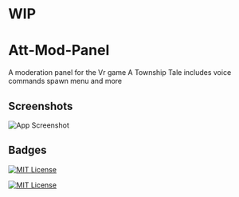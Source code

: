 # WIP

# Att-Mod-Panel

A moderation panel for the Vr game A Township Tale includes voice commands spawn menu
and more


## Screenshots

![App Screenshot](https://cdn.discordapp.com/attachments/1287303247513649176/1309034999688728597/image.png?ex=67401d58&is=673ecbd8&hm=ba2b2e6397a88cb9717452b5b386ac5df54a91cb36ca1dbe177c9903d87862c6&)


## Badges
[![MIT License](https://img.shields.io/badge/GNU%203.0-License-orange
)](https://choosealicense.com/licenses/agpl-3.0/)

[![MIT License](https://img.shields.io/badge/Youtube-Link-blue
)](https://www.youtube.com/@PopperVids)
